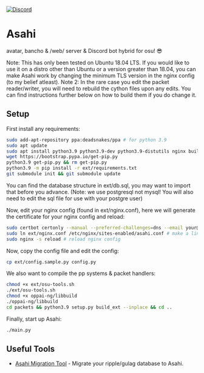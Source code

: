 [![Discord](https://discordapp.com/api/guilds/833325274934411274/widget.png?style=shield)](https://discord.gg/d62tzSYv3z)
# Asahi

avatar, bancho & /web/ server & Discord bot hybrid for osu! 😎

Note: This has only been tested on Ubuntu 18.04 LTS. If you would like to use it on a distro other than Ubuntu or a version greater than 18.04, you can make Asahi work by changing the minimum TLS version in the nginx config (to my belief atleast).
Note 2: In the rare case you edit the packet reader/writer, you will need to rebuild the cython files upon any edits. You can find instructions further below on how to build them if you do change it.

## Setup

First install any requirements:
```bash
sudo add-apt-repository ppa:deadsnakes/ppa # for python 3.9
sudo apt update
sudo apt install python3.9 python3.9-dev python3.9-distutils nginx build-essential certbot postgresql postgresql-contrib redis-server
wget https://bootstrap.pypa.io/get-pip.py
python3.9 get-pip.py && rm get-pip.py
python3.9 -m pip install -r ext/requirements.txt
git submodule init && git submodule update
```

You can find the database structure in ext/db.sql, you may want to import that before you advance. (Note: we use postgresql not mysql! You will also need to edit the sql file for use with your postgre user)

Now, edit your nginx config (found in ext/nginx.conf), here we will generate the certificate for your nginx config and reload:
```bash
sudo certbot certonly --manual --preferred-challenges=dns --email your@email.com --server https://acme-v02.api.letsencrypt.org/directory --agree-tos -d *.your.domain -d your.domain # change your.domain & email to your own
sudo ln ext/nginx.conf /etc/nginx/sites-enabled/asahi.conf # make a link between nginx folder and asahi's folder so you can easy edit the config as needed
sudo nginx -s reload # reload nginx config
```

Now, copy the config file and edit the config:
```bash
cp ext/config.sample.py config.py
```

We also want to compile the pp systems & packet handlers:
```bash
chmod +x ext/osu-tools.sh
./ext/osu-tools.sh
chmod +x oppai-ng/libbuild
./oppai-ng/libbuild
cd packets && python3.9 setup.py build_ext --inplace && cd ..
```

Finally, start up Asahi:
```bash
./main.py
```

## Useful Tools

- [Asahi Migration Tool](https://github.com/tsunyoku/asahiMigration) - Migrate your ripple/gulag database to Asahi.